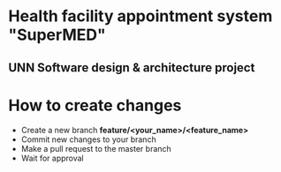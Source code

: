 # Health facility appointment system "SuperMED"

## UNN Software design & architecture project

# How to create changes

-   Create a new branch **feature/<your_name>/<feature_name>**
-   Commit new changes to your branch
-   Make a pull request to the master branch
-   Wait for approval
